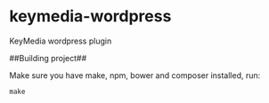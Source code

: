 keymedia-wordpress
==================

KeyMedia wordpress plugin

##Building project##

Make sure you have make, npm, bower and composer installed, run:

    make